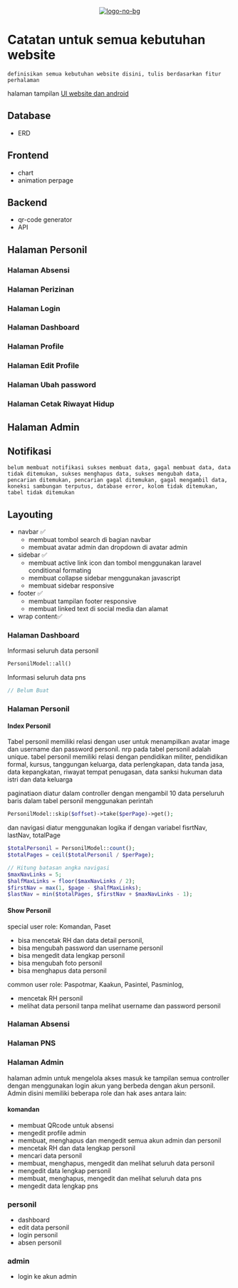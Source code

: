 <p align="center"><a href="https://imgbb.com/"><img src="https://i.ibb.co/MR438ww/logo-no-bg.png" alt="logo-no-bg" border="0"></a></p>

# Catatan untuk semua kebutuhan website

    definisikan semua kebutuhan website disini, tulis berdasarkan fitur perhalaman

halaman tampilan [UI website dan android](https://www.figma.com/file/kKbj42KxYo4Xh9eJWaSiwK/Absensi-LANAL-Banyuwangi?type=design&node-id=1%3A318&mode=design&t=48KxVjoChwJERDt9-1)

## Database
- ERD

## Frontend
- chart
- animation perpage

## Backend
- qr-code generator
- API


## Halaman Personil

### Halaman Absensi
### Halaman Perizinan
### Halaman Login
### Halaman Dashboard
### Halaman Profile
### Halaman Edit Profile
### Halaman Ubah password
### Halaman Cetak Riwayat Hidup

## Halaman Admin
## Notifikasi
    belum membuat notifikasi sukses membuat data, gagal membuat data, data tidak ditemukan, sukses menghapus data, sukses mengubah data, pencarian ditemukan, pencarian gagal ditemukan, gagal mengambil data, koneksi sambungan terputus, database error, kolom tidak ditemukan, tabel tidak ditemukan 
## Layouting
- navbar ✅
    - membuat tombol search di bagian navbar
    - membuat avatar admin dan dropdown di avatar admin
- sidebar ✅
    - membuat active link icon dan tombol menggunakan laravel conditional formating
    - membuat collapse sidebar menggunakan javascript 
    - membuat sidebar responsive
- footer ✅
    - membuat tampilan footer responsive
    - membuat linked text di social media dan alamat
- wrap content✅

### Halaman Dashboard
Informasi seluruh data personil

```php
PersonilModel::all()
```
Informasi seluruh data pns

```php
// Belum Buat
```


### Halaman Personil
#### Index Personil
Tabel personil memiliki relasi dengan user untuk menampilkan avatar image dan username dan password personil.
nrp pada tabel personil adalah unique.
tabel personil memiliki relasi dengan pendidikan militer, pendidikan formal, kursus, tanggungan keluarga, data perlengkapan, data tanda jasa, data kepangkatan, riwayat tempat penugasan, data sanksi hukuman data istri dan data keluarga

paginatiaon diatur dalam controller dengan mengambil 10 data perseluruh baris dalam tabel personil menggunakan perintah 
    
```php
PersonilModel::skip($offset)->take($perPage)->get();
```
     
dan navigasi diatur menggunakan logika if dengan variabel fisrtNav, lastNav, totalPage

```php
$totalPersonil = PersonilModel::count();
$totalPages = ceil($totalPersonil / $perPage);

// Hitung batasan angka navigasi
$maxNavLinks = 5;
$halfMaxLinks = floor($maxNavLinks / 2);
$firstNav = max(1, $page - $halfMaxLinks);
$lastNav = min($totalPages, $firstNav + $maxNavLinks - 1);
```

#### Show Personil
special user role: Komandan, Paset
- bisa mencetak RH dan data detail personil, 
- bisa mengubah password dan username personil
- bisa mengedit data lengkap personil
- bisa mengubah foto personil
- bisa menghapus data personil

common user role: Paspotmar, Kaakun, Pasintel, Pasminlog, 
- mencetak RH personil
- melihat data personil tanpa melihat username dan password personil
### Halaman Absensi

### Halaman PNS

### Halaman Admin
halaman admin untuk mengelola akses masuk ke tampilan semua controller dengan menggunakan login akun yang berbeda dengan akun personil. Admin disini memiliki beberapa role dan hak ases antara lain:

#### komandan
- membuat QRcode untuk absensi
- mengedit profile admin
- membuat, menghapus dan mengedit semua akun admin dan personil
- mencetak RH dan data lengkap personil
- mencari data personil
- membuat, menghapus, mengedit dan melihat seluruh data personil
- mengedit data lengkap personil
- membuat, menghapus, mengedit dan melihat seluruh data pns
- mengedit data lengkap pns


### personil
- dashboard
- edit data personil
- login personil
- absen personil

### admin
- login ke akun admin